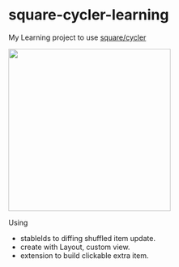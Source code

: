 # square-cycler-learning

My Learning project to use [square/cycler](https://github.com/square/cycler)

<img src="https://user-images.githubusercontent.com/236528/73611193-ac31d200-4622-11ea-8952-6401693767f3.png" width="320px">

Using

- stableIds to diffing shuffled item update.
- create with Layout, custom view.
- extension to build clickable extra item.
